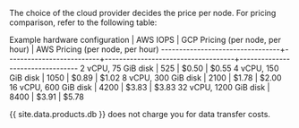The choice of the cloud provider decides the price per node. For pricing comparison, refer to the following table:

Example hardware configuration   | AWS IOPS                 | GCP Pricing (per node, per hour)	 | AWS Pricing (per node, per hour) 
---------------------------------+--------------------------+------------------------------------+---------------------------------
2 vCPU, 75 GiB disk              | 525	                    | $0.50	                             | $0.55
4 vCPU, 150 GiB disk             | 1050	                    | $0.89                              | $1.02
8 vCPU, 300 GiB disk             | 2100	                    | $1.78                              | $2.00
16 vCPU, 600 GiB disk            | 4200	                    | $3.83                              | $3.83
32 vCPU, 1200 GiB disk           | 8400	                    | $3.91                              | $5.78

{{ site.data.products.db }} does not charge you for data transfer costs.